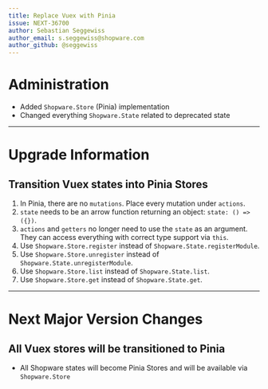 ```yaml
---
title: Replace Vuex with Pinia
issue: NEXT-36700
author: Sebastian Seggewiss
author_email: s.seggewiss@shopware.com
author_github: @seggewiss
---
```

# Administration
* Added `Shopware.Store` (Pinia) implementation
* Changed everything `Shopware.State` related to deprecated state
___
# Upgrade Information
## Transition Vuex states into Pinia Stores
1. In Pinia, there are no `mutations`. Place every mutation under `actions`.
2. `state` needs to be an arrow function returning an object: `state: () => ({})`.
3. `actions` and `getters` no longer need to use the `state` as an argument. They can access everything with correct type support via `this`.
4. Use `Shopware.Store.register` instead of `Shopware.State.registerModule`.
5. Use `Shopware.Store.unregister` instead of `Shopware.State.unregisterModule`.
6. Use `Shopware.Store.list` instead of `Shopware.State.list`.
7. Use `Shopware.Store.get` instead of `Shopware.State.get`.
___
# Next Major Version Changes
## All Vuex stores will be transitioned to Pinia
* All Shopware states will become Pinia Stores and will be available via `Shopware.Store`

